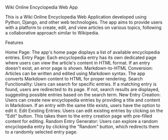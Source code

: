 Wiki Online Encyclopedia Web App

This is a Wiki Online Encyclopedia Web Application developed using Python, Django, and other web technologies. The app aims to provide users with a platform to create, edit, and view articles on various topics, following a collaborative approach similar to Wikipedia.

Features

Home Page: The app's home page displays a list of available encyclopedia entries.
Entry Page: Each encyclopedia entry has its own dedicated page where users can view the article's content in HTML format. If an entry doesn't exist, an error page is shown.
Markdown-to-HTML Conversion: Articles can be written and edited using Markdown syntax. The app converts Markdown content to HTML for proper rendering.
Search Functionality: Users can search for specific entries. If a matching entry is found, users are redirected to its page. If not, search results are displayed, suggesting possible entries based on the search term.
New Entry Creation: Users can create new encyclopedia entries by providing a title and content in Markdown. If an entry with the same title exists, users have the option to edit it.
Edit Existing Entries: Users can edit existing entries by clicking on the "Edit" button. This takes them to the entry creation page with pre-filled content for editing.
Random Entry Generator: Users can explore a random encyclopedia entry by clicking the "Random" button, which redirects them to a randomly selected entry page.
